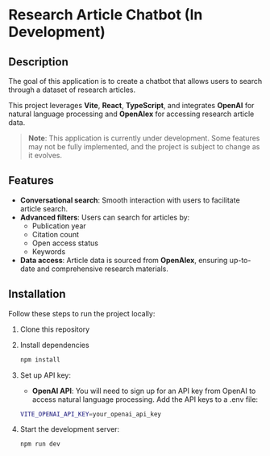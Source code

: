 # Research Article Chatbot (In Development)

## Description

The goal of this application is to create a chatbot that allows users to search through a dataset of research articles.

This project leverages **Vite**, **React**, **TypeScript**, and integrates **OpenAI** for natural language processing and **OpenAlex** for accessing research article data.

> **Note**: This application is currently under development. Some features may not be fully implemented, and the project is subject to change as it evolves.

## Features

- **Conversational search**: Smooth interaction with users to facilitate article search.
- **Advanced filters**: Users can search for articles by:
  - Publication year
  - Citation count
  - Open access status
  - Keywords
- **Data access**: Article data is sourced from **OpenAlex**, ensuring up-to-date and comprehensive research materials.

## Installation

Follow these steps to run the project locally:

1. Clone this repository

2. Install dependencies
   ```bash
   npm install
   ```
3. Set up API key:

   - **OpenAI API**: You will need to sign up for an API key from OpenAI to access natural language processing.
     Add the API keys to a .env file:

   ```bash
   VITE_OPENAI_API_KEY=your_openai_api_key
   ```

4. Start the development server:

   ```bash
   npm run dev
   ```
